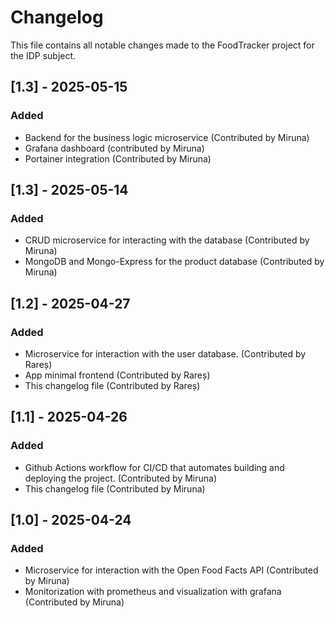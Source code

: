 # Changelog

This file contains all notable changes made to the FoodTracker project for the IDP subject.

## [1.3] - 2025-05-15
### Added
- Backend for the business logic microservice (Contributed by Miruna)
- Grafana dashboard (contributed by Miruna)
- Portainer integration (Contributed by Miruna)

## [1.3] - 2025-05-14
### Added
- CRUD microservice for interacting with the database (Contributed by Miruna)
- MongoDB and Mongo-Express for the product database (Contributed by Miruna)

## [1.2] - 2025-04-27
### Added
- Microservice for interaction with the user database. (Contributed by Rareș)
- App minimal frontend (Contributed by Rareș)
- This changelog file (Contributed by Rareș)

## [1.1] - 2025-04-26
### Added
- Github Actions workflow for CI/CD that automates building and deploying the project. (Contributed by Miruna)
- This changelog file (Contributed by Miruna)

## [1.0] - 2025-04-24
### Added
- Microservice for interaction with the Open Food Facts API (Contributed by Miruna)
- Monitorization with prometheus and visualization with grafana (Contributed by Miruna)

